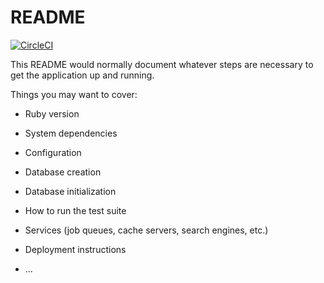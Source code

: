 # README

[![CircleCI](https://circleci.com/gh/jlcarruda/manago-web.svg?style=svg)](https://circleci.com/gh/jlcarruda/manago-web)

This README would normally document whatever steps are necessary to get the
application up and running.

Things you may want to cover:

* Ruby version

* System dependencies

* Configuration

* Database creation

* Database initialization

* How to run the test suite

* Services (job queues, cache servers, search engines, etc.)

* Deployment instructions

* ...
